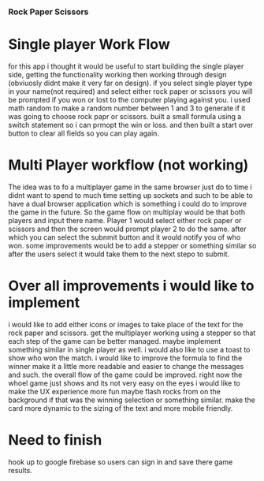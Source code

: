### Rock Paper Scissors 

# Single player Work Flow
for this app i thought it would be useful to start building the single player side, getting the functionality working then working through design (obviuosly didnt make it very far on design). if you select single player type in your name(not required) and select either rock paper or scissors you will be prompted if you won or lost to the computer playing against you. i used math random to make a random number between 1 and 3 to generate if it was going to choose rock papr or scissors. built a small formula using a switch statement so i can prmopt the win or loss. and then built a start over button to clear all fields so you can play again. 

# Multi Player workflow (not working)
The idea was to fo a multiplayer game in the same browser just do to time i didnt want to spend to much time setting up sockets and such to be able to have a dual browser application which is something i could do to improve the game in the future. So the game flow on multiplay would be that both players and input there name. Player 1 would select either rock paper or scissors and then the screen would prompt player 2 to do the same. after which you can select the subnmit button and it would notify you of who won. some improvements would be to add a stepper or something similar so after the users select it would take them to the next stepo to submit. 

# Over all improvements i would like to implement 
i would like to add either icons or images to take place of the text for the rock paper and scissors. get the multiplayer working using a stepper so that each step of the game can be better managed. maybe implement something similar in single player as well. i would also like to use a toast to show who won the match. i would like to improve the formula to find the winner make it a little more readable and easier to change the messages and such. the overall flow of the game could be improved. right now the whoel game just shows and its not very easy on the eyes i would like to make the UX experience more fun maybe flash rocks from on the background if that was the winning selection or something similar. make the card more dynamic to the sizing of the text and more mobile friendly. 

# Need to finish
hook up to google firebase so users can sign in and save there game results. 